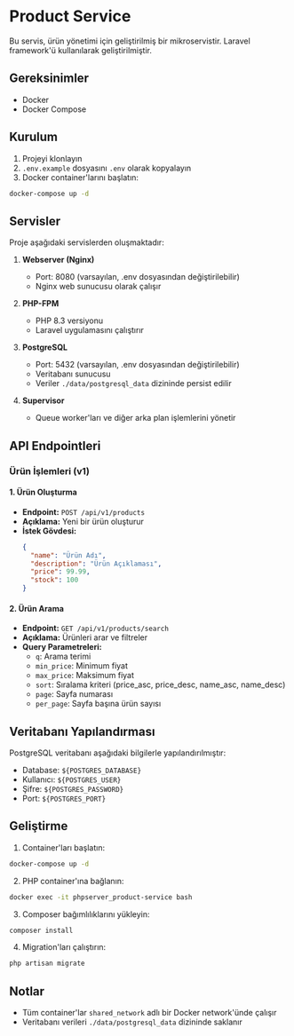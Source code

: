 # Product Service

Bu servis, ürün yönetimi için geliştirilmiş bir mikroservistir. Laravel framework'ü kullanılarak geliştirilmiştir.

## Gereksinimler

- Docker
- Docker Compose

## Kurulum

1. Projeyi klonlayın
2. `.env.example` dosyasını `.env` olarak kopyalayın
3. Docker container'larını başlatın:

```bash
docker-compose up -d
```

## Servisler

Proje aşağıdaki servislerden oluşmaktadır:

1. **Webserver (Nginx)**
   - Port: 8080 (varsayılan, .env dosyasından değiştirilebilir)
   - Nginx web sunucusu olarak çalışır

2. **PHP-FPM**
   - PHP 8.3 versiyonu
   - Laravel uygulamasını çalıştırır

3. **PostgreSQL**
   - Port: 5432 (varsayılan, .env dosyasından değiştirilebilir)
   - Veritabanı sunucusu
   - Veriler `./data/postgresql_data` dizininde persist edilir

4. **Supervisor**
   - Queue worker'ları ve diğer arka plan işlemlerini yönetir

## API Endpointleri

### Ürün İşlemleri (v1)

#### 1. Ürün Oluşturma
- **Endpoint:** `POST /api/v1/products`
- **Açıklama:** Yeni bir ürün oluşturur
- **İstek Gövdesi:**
  ```json
  {
    "name": "Ürün Adı",
    "description": "Ürün Açıklaması",
    "price": 99.99,
    "stock": 100
  }
  ```

#### 2. Ürün Arama
- **Endpoint:** `GET /api/v1/products/search`
- **Açıklama:** Ürünleri arar ve filtreler
- **Query Parametreleri:**
  - `q`: Arama terimi
  - `min_price`: Minimum fiyat
  - `max_price`: Maksimum fiyat
  - `sort`: Sıralama kriteri (price_asc, price_desc, name_asc, name_desc)
  - `page`: Sayfa numarası
  - `per_page`: Sayfa başına ürün sayısı

## Veritabanı Yapılandırması

PostgreSQL veritabanı aşağıdaki bilgilerle yapılandırılmıştır:

- Database: `${POSTGRES_DATABASE}`
- Kullanıcı: `${POSTGRES_USER}`
- Şifre: `${POSTGRES_PASSWORD}`
- Port: `${POSTGRES_PORT}`

## Geliştirme

1. Container'ları başlatın:
```bash
docker-compose up -d
```

2. PHP container'ına bağlanın:
```bash
docker exec -it phpserver_product-service bash
```

3. Composer bağımlılıklarını yükleyin:
```bash
composer install
```

4. Migration'ları çalıştırın:
```bash
php artisan migrate
```

## Notlar

- Tüm container'lar `shared_network` adlı bir Docker network'ünde çalışır
- Veritabanı verileri `./data/postgresql_data` dizininde saklanır